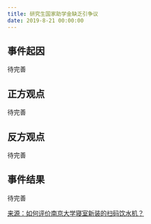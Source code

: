 ```yaml
---
title: 研究生国家助学金缺乏引争议
date: 2019-8-21 00:00:00
---
```


## 事件起因

待完善

## 正方观点

待完善

## 反方观点

待完善

## 事件结果

待完善

[来源：如何评价南京大学寝室新装的扫码饮水机？](https://www.zhihu.com/question/342107274)